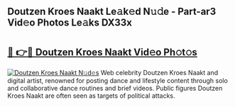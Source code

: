 ## Doutzen Kroes Naakt Le𝚊k𝚎d N𝚞𝚍e - Part-ar3 Vid𝚎o Photos Le𝚊ks DX33x

# <h2><a href="http://fb3aiy.evod.top/?m=Doutzen+Kroes+Naakt">🔗 👉🔴 Doutzen Kroes Naakt Vid𝚎o Ph𝚘t𝚘s</a></h2>

[![Doutzen Kroes Naakt N𝚞d𝚎s](https://i.imgur.com/8V9OHl7.gif)](http://fb3aiy.evod.top/?m=Doutzen+Kroes+Naakt)
Web celebrity Doutzen Kroes Naakt and digital artist, renowned for posting dance and lifestyle content through solo and collaborative dance routines and brief videos. Public figures Doutzen Kroes Naakt are often seen as targets of political attacks. 
